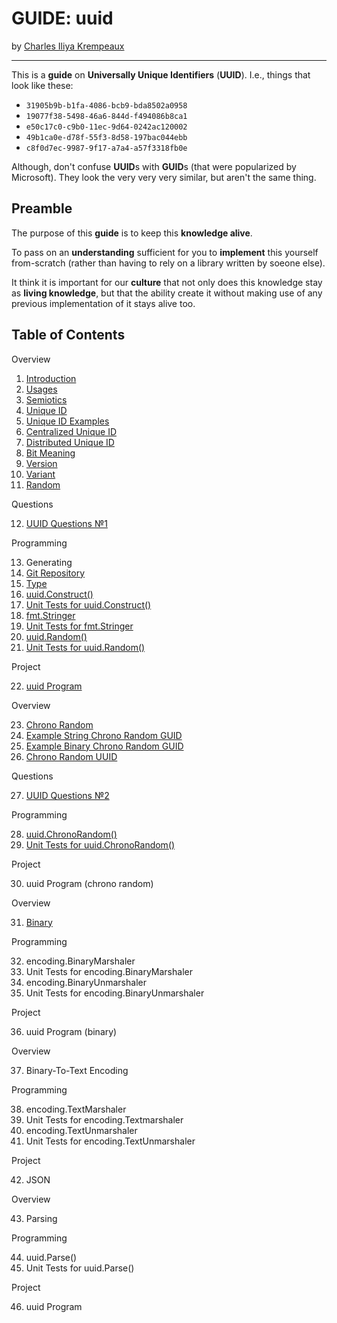 # GUIDE: uuid

by [Charles Iliya Krempeaux](http://changelog.ca/)

---

This is a **guide** on **Universally Unique Identifiers** (**UUID**). I.e., things that look like these:

* `31905b9b-b1fa-4086-bcb9-bda8502a0958`
* `19077f38-5498-46a6-844d-f494086b8ca1`
* `e50c17c0-c9b0-11ec-9d64-0242ac120002`
* `49b1ca0e-d78f-55f3-8d58-197bac044ebb`
* `c8f0d7ec-9987-9f17-a7a4-a57f3318fb0e`

Although, don't confuse **UUID**s with **GUID**s (that were popularized by Microsoft).
They look the very very very similar, but aren't the same thing.

## Preamble

The purpose of this **guide** is to keep this **knowledge alive**.

To pass on an **understanding** sufficient for you to **implement** this yourself from-scratch (rather than having to rely on a library written by soeone else).

It think it is important for our **culture** that not only does this knowledge stay as **living knowledge**, but that the ability create it without making use of any previous implementation of it stays alive too.

## Table of Contents

Overview

1. [Introduction](chapters/introduction/README.md)
2. [Usages](chapters/usages/README.md)
3. [Semiotics](chapters/semiotics/README.md)
4. [Unique ID](chapters/unique-id/README.md)
5. [Unique ID Examples](chapters/unique-id-examples/README.md)
6. [Centralized Unique ID](chapters/centralized-unique-id/README.md)
7. [Distributed Unique ID](chapters/distributed-unique-id/README.md)
8. [Bit Meaning](chapters/bit-meaing/README.md)
9. [Version](chapters/version/README.md)
10. [Variant](chapters/variant/README.md)
11. [Random](chapters/random/README.md)

Questions

12. [UUID Questions №1](chapters/questions-1/README.md)

Programming

13. Generating
14. [Git Repository](chapters/git-repository/README.md)
15. [Type](chapters/type/README.md)
16. [uuid.Construct()](chapters/function-construct/README.md)
17. [Unit Tests for uuid.Construct()](chapters/function-construct-unit-tests/README.md)
18. [fmt.Stringer](chapters/method-string/README.md)
19. [Unit Tests for fmt.Stringer](chapters/method-string-unit-tests/README.md)
20. [uuid.Random()](chapters/function-random/README.md)
21. [Unit Tests for uuid.Random()](chapters/function-random-unit-tests/README.md)

Project

22. [uuid Program](chapters/program-uuid/README.md)

Overview

23. [Chrono Random](chapters/chrono-random/README.md)
24. [Example String Chrono Random GUID](chapters/chrono-random-example-string/README.md)
25. [Example Binary Chrono Random GUID](chapters/chrono-random-example-binary/README.md)
26. [Chrono Random UUID](chapters/chrono-random-uuid/README.md)

Questions

27. [UUID Questions №2](chapters/questions-2/README.md)

Programming

28. [uuid.ChronoRandom()](chapters/function-chronorandom/README.md)
29. [Unit Tests for uuid.ChronoRandom()](chapters/function-chronorandom-unit-tests/README.md)

Project

30. uuid Program (chrono random)

Overview

31. [Binary](chapters/binary/README.md)

Programming

32. encoding.BinaryMarshaler
33. Unit Tests for encoding.BinaryMarshaler
34. encoding.BinaryUnmarshaler
35. Unit Tests for encoding.BinaryUnmarshaler

Project

36. uuid Program (binary)

Overview

37. Binary-To-Text Encoding

Programming

38. encoding.TextMarshaler
39. Unit Tests for encoding.Textmarshaler
40. encoding.TextUnmarshaler
41. Unit Tests for encoding.TextUnmarshaler

Project

42. JSON

Overview

43. Parsing

Programming

44. uuid.Parse()
45. Unit Tests for uuid.Parse()

Project

46. uuid Program
